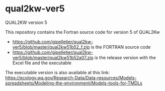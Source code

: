 # qual2kw-ver5
QUAL2KW version 5

This repository contains the Fortran source code for version 5 of QUAL2Kw

- https://github.com/gjpelletier/qual2kw-ver5/blob/master/qual2kw51b52_f.zip is the FORTRAN source code
- https://github.com/gjpelletier/qual2kw-ver5/blob/master/qual2kw51b52a07.zip is the release version with the Excel file and the executable

The executable version is also available at this link:
https://ecology.wa.gov/Research-Data/Data-resources/Models-spreadsheets/Modeling-the-environment/Models-tools-for-TMDLs

